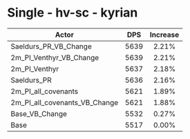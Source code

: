 # Single - hv-sc - kyrian
| Actor | DPS | Increase |
|---|:---:|:---:|
|Saeldurs_PR_VB_Change|5639|2.21%|
|2m_PI_Venthyr_VB_Change|5639|2.21%|
|2m_PI_Venthyr|5637|2.18%|
|Saeldurs_PR|5636|2.16%|
|2m_PI_all_covenants|5621|1.89%|
|2m_PI_all_covenants_VB_Change|5621|1.88%|
|Base_VB_Change|5532|0.27%|
|Base|5517|0.00%|
